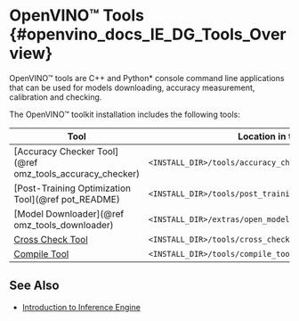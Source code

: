 # OpenVINO™ Tools {#openvino_docs_IE_DG_Tools_Overview}

OpenVINO™ tools are C++ and Python\* console command line applications that can be used for models downloading, accuracy measurement, calibration and checking.

The OpenVINO™ toolkit installation includes the following tools:

|Tool                                                                         | Location in the Installation Directory|
|-----------------------------------------------------------------------------|---------------------------------------|
|[Accuracy Checker Tool](@ref omz_tools_accuracy_checker)              | `<INSTALL_DIR>/tools/accuracy_checker`|
|[Post-Training Optimization Tool](@ref pot_README)                           | `<INSTALL_DIR>/tools/post_training_optimization_toolkit`|
|[Model Downloader](@ref omz_tools_downloader)                         | `<INSTALL_DIR>/extras/open_model_zoo/extras/open_model_zoo/tools/downloader`| 
|[Cross Check Tool](../../tools/cross_check_tool/README.md)  | `<INSTALL_DIR>/tools/cross_check_tool`|
|[Compile Tool](../../tools/compile_tool/README.md)          | `<INSTALL_DIR>/tools/compile_tool`|


## See Also
* [Introduction to Inference Engine](inference_engine_intro.md)
